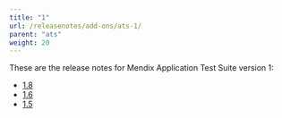 ```yaml
---
title: "1"
url: /releasenotes/add-ons/ats-1/
parent: "ats"
weight: 20
---
```


These are the release notes for Mendix Application Test Suite version 1:

* [1.8](ats-1.8)
* [1.6](ats-1.6)
* [1.5](ats-1.5)
